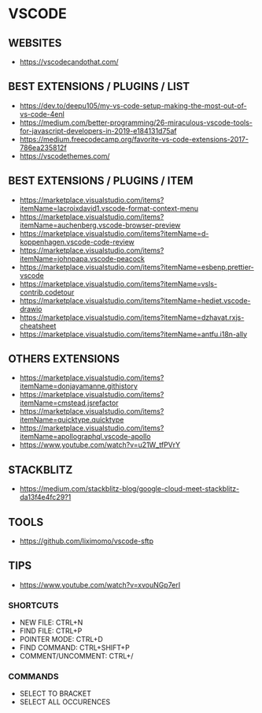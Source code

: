 
# VSCODE

## WEBSITES
- https://vscodecandothat.com/

## BEST EXTENSIONS / PLUGINS / LIST
- https://dev.to/deepu105/my-vs-code-setup-making-the-most-out-of-vs-code-4enl
- https://medium.com/better-programming/26-miraculous-vscode-tools-for-javascript-developers-in-2019-e184131d75af
- https://medium.freecodecamp.org/favorite-vs-code-extensions-2017-786ea235812f
- https://vscodethemes.com/

## BEST EXTENSIONS / PLUGINS / ITEM
- https://marketplace.visualstudio.com/items?itemName=lacroixdavid1.vscode-format-context-menu
- https://marketplace.visualstudio.com/items?itemName=auchenberg.vscode-browser-preview
- https://marketplace.visualstudio.com/items?itemName=d-koppenhagen.vscode-code-review
- https://marketplace.visualstudio.com/items?itemName=johnpapa.vscode-peacock
- https://marketplace.visualstudio.com/items?itemName=esbenp.prettier-vscode
- https://marketplace.visualstudio.com/items?itemName=vsls-contrib.codetour
- https://marketplace.visualstudio.com/items?itemName=hediet.vscode-drawio
- https://marketplace.visualstudio.com/items?itemName=dzhavat.rxjs-cheatsheet
- https://marketplace.visualstudio.com/items?itemName=antfu.i18n-ally

## OTHERS EXTENSIONS
- https://marketplace.visualstudio.com/items?itemName=donjayamanne.githistory
- https://marketplace.visualstudio.com/items?itemName=cmstead.jsrefactor
- https://marketplace.visualstudio.com/items?itemName=quicktype.quicktype
- https://marketplace.visualstudio.com/items?itemName=apollographql.vscode-apollo
- https://www.youtube.com/watch?v=u21W_tfPVrY

## STACKBLITZ
- https://medium.com/stackblitz-blog/google-cloud-meet-stackblitz-da13f4e4fc29?1

## TOOLS
- https://github.com/liximomo/vscode-sftp

## TIPS

- https://www.youtube.com/watch?v=xvouNGp7erI

### SHORTCUTS

- NEW FILE: CTRL+N
- FIND FILE: CTRL+P
- POINTER MODE: CTRL+D
- FIND COMMAND: CTRL+SHIFT+P
- COMMENT/UNCOMMENT: CTRL+/

### COMMANDS

- SELECT TO BRACKET
- SELECT ALL OCCURENCES